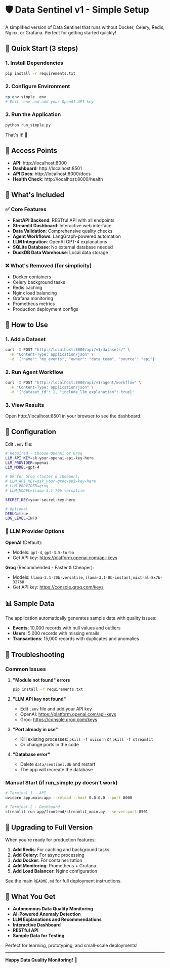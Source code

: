 # 🛡️ Data Sentinel v1 - Simple Setup

A simplified version of Data Sentinel that runs without Docker, Celery, Redis, Nginx, or Grafana. Perfect for getting started quickly!

## 🚀 Quick Start (3 steps)

### 1. Install Dependencies
```bash
pip install -r requirements.txt
```

### 2. Configure Environment
```bash
cp env.simple .env
# Edit .env and add your OpenAI API key
```

### 3. Run the Application
```bash
python run_simple.py
```

That's it! 🎉

## 📱 Access Points

- **API**: http://localhost:8000
- **Dashboard**: http://localhost:8501
- **API Docs**: http://localhost:8000/docs
- **Health Check**: http://localhost:8000/health

## 🔧 What's Included

### ✅ Core Features
- **FastAPI Backend**: RESTful API with all endpoints
- **Streamlit Dashboard**: Interactive web interface
- **Data Validation**: Comprehensive quality checks
- **Agent Workflows**: LangGraph-powered automation
- **LLM Integration**: OpenAI GPT-4 explanations
- **SQLite Database**: No external database needed
- **DuckDB Data Warehouse**: Local data storage

### ❌ What's Removed (for simplicity)
- Docker containers
- Celery background tasks
- Redis caching
- Nginx load balancing
- Grafana monitoring
- Prometheus metrics
- Production deployment configs

## 🎯 How to Use

### 1. Add a Dataset
```bash
curl -X POST "http://localhost:8000/api/v1/datasets/" \
  -H "Content-Type: application/json" \
  -d '{"name": "my_events", "owner": "data_team", "source": "api"}'
```

### 2. Run Agent Workflow
```bash
curl -X POST "http://localhost:8000/api/v1/agent/workflow" \
  -H "Content-Type: application/json" \
  -d '{"dataset_id": 1, "include_llm_explanation": true}'
```

### 3. View Results
Open http://localhost:8501 in your browser to see the dashboard.

## 🔧 Configuration

Edit `.env` file:

```bash
# Required - Choose OpenAI or Groq
LLM_API_KEY=sk-your-openai-api-key-here
LLM_PROVIDER=openai
LLM_MODEL=gpt-4

# OR for Groq (faster & cheaper):
# LLM_API_KEY=gsk_your-groq-api-key-here
# LLM_PROVIDER=groq
# LLM_MODEL=llama-3.1-70b-versatile

SECRET_KEY=your-secret-key-here

# Optional
DEBUG=true
LOG_LEVEL=INFO
```

### 🤖 LLM Provider Options

**OpenAI** (Default):
- Models: `gpt-4`, `gpt-3.5-turbo`
- Get API key: https://platform.openai.com/api-keys

**Groq** (Recommended - Faster & Cheaper):
- Models: `llama-3.1-70b-versatile`, `llama-3.1-8b-instant`, `mixtral-8x7b-32768`
- Get API key: https://console.groq.com/keys

## 📊 Sample Data

The application automatically generates sample data with quality issues:
- **Events**: 10,000 records with null values and outliers
- **Users**: 5,000 records with missing emails
- **Transactions**: 15,000 records with duplicates and anomalies

## 🚨 Troubleshooting

### Common Issues

1. **"Module not found" errors**
   ```bash
   pip install -r requirements.txt
   ```

2. **"LLM API key not found"**
   - Edit `.env` file and add your API key
   - OpenAI: https://platform.openai.com/api-keys
   - Groq: https://console.groq.com/keys

3. **"Port already in use"**
   - Kill existing processes: `pkill -f uvicorn` or `pkill -f streamlit`
   - Or change ports in the code

4. **"Database error"**
   - Delete `data/sentinel.db` and restart
   - The app will recreate the database

### Manual Start (if run_simple.py doesn't work)

```bash
# Terminal 1 - API
uvicorn app.main:app --reload --host 0.0.0.0 --port 8000

# Terminal 2 - Dashboard
streamlit run app/frontend/streamlit_main.py --server.port 8501
```

## 🔄 Upgrading to Full Version

When you're ready for production features:

1. **Add Redis**: For caching and background tasks
2. **Add Celery**: For async processing
3. **Add Docker**: For containerization
4. **Add Monitoring**: Prometheus + Grafana
5. **Add Load Balancer**: Nginx configuration

See the main `README.md` for full deployment instructions.

## 🎉 What You Get

- **Autonomous Data Quality Monitoring**
- **AI-Powered Anomaly Detection**
- **LLM Explanations and Recommendations**
- **Interactive Dashboard**
- **RESTful API**
- **Sample Data for Testing**

Perfect for learning, prototyping, and small-scale deployments!

---

**Happy Data Quality Monitoring! 🚀**
